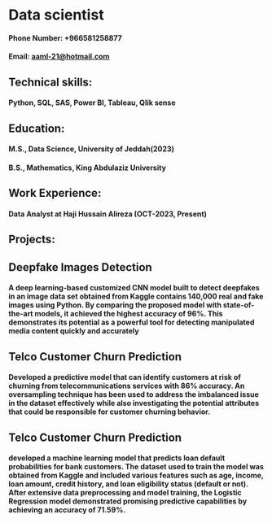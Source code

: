 # Data scientist
#### Phone Number: +966581258877              
#### Email: aaml-21@hotmail.com
## Technical skills: 
#### Python, SQL, SAS, Power BI, Tableau, Qlik sense
## Education:
#### M.S., Data Science,                 University of Jeddah(2023)

#### B.S., Mathematics,                  King Abdulaziz University
## Work Experience:
#### Data Analyst at Haji Hussain Alireza (OCT-2023, Present)
## Projects:
## Deepfake Images Detection
#### A deep learning-based customized CNN model built to detect deepfakes in an image data set obtained from Kaggle contains 140,000 real and fake images using Python. By comparing the proposed model with state-of-the-art models, it achieved the highest accuracy of 96%. This demonstrates its potential as a powerful tool for detecting manipulated media content quickly and accurately
## Telco Customer Churn Prediction
#### Developed a predictive model that can identify customers at risk of churning from telecommunications services with 86% accuracy. An oversampling technique has been used to address the imbalanced issue in the dataset effectively while also investigating the potential attributes that could be responsible for customer churning behavior.
## Telco Customer Churn Prediction
#### developed a machine learning model that predicts loan default probabilities for bank customers. The dataset used to train the model was obtained from Kaggle and included various features such as age, income, loan amount, credit history, and loan eligibility status (default or not). After extensive data preprocessing and model training, the Logistic Regression model demonstrated promising predictive capabilities by achieving an accuracy of 71.59%.
